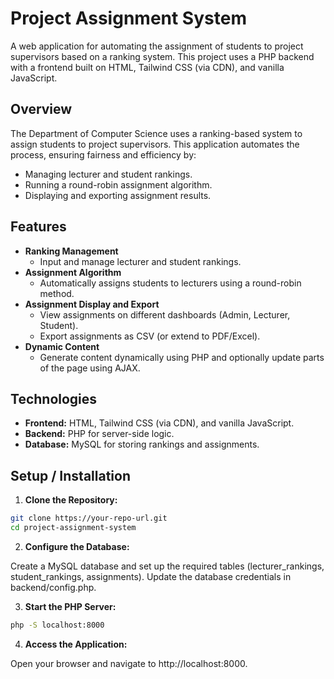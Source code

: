 # Project Assignment System

A web application for automating the assignment of students to project supervisors based on a ranking system. This project uses a PHP backend with a frontend built on HTML, Tailwind CSS (via CDN), and vanilla JavaScript.

## Overview

The Department of Computer Science uses a ranking-based system to assign students to project supervisors. This application automates the process, ensuring fairness and efficiency by:
- Managing lecturer and student rankings.
- Running a round-robin assignment algorithm.
- Displaying and exporting assignment results.

## Features

- **Ranking Management**
  - Input and manage lecturer and student rankings.
- **Assignment Algorithm**
  - Automatically assigns students to lecturers using a round-robin method.
- **Assignment Display and Export**
  - View assignments on different dashboards (Admin, Lecturer, Student).
  - Export assignments as CSV (or extend to PDF/Excel).
- **Dynamic Content**
  - Generate content dynamically using PHP and optionally update parts of the page using AJAX.

## Technologies

- **Frontend:** HTML, Tailwind CSS (via CDN), and vanilla JavaScript.
- **Backend:** PHP for server-side logic.
- **Database:** MySQL for storing rankings and assignments.

## Setup / Installation

1. **Clone the Repository:**

```bash
git clone https://your-repo-url.git
cd project-assignment-system
```

2. **Configure the Database:**

Create a MySQL database and set up the required tables (lecturer_rankings, student_rankings, assignments).
Update the database credentials in backend/config.php.

3. **Start the PHP Server:**

```bash
php -S localhost:8000
```

4. **Access the Application:**

Open your browser and navigate to http://localhost:8000.
